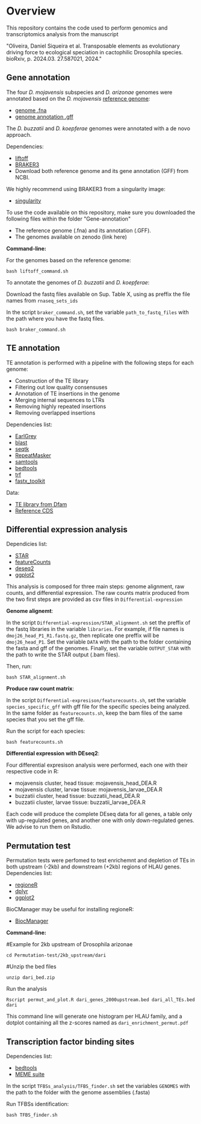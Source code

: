 # Overview
This repository contains the code used to perform genomics and transcriptomics analysis from the manuscript 

"Oliveira, Daniel Siqueira et al. Transposable elements as evolutionary driving force to ecological speciation in cactophilic Drosophila species. bioRxiv, p. 2024.03. 27.587021, 2024."

## Gene annotation

The four *D. mojavensis* subspecies and *D. arizonae* genomes were annotated based on the *D. mojavensis* [reference genome](https://www.ncbi.nlm.nih.gov/datasets/genome/GCF_018153725.1/):
  - [genome .fna](https://ftp.ncbi.nlm.nih.gov/genomes/all/GCF/018/153/725/GCF_018153725.1_ASM1815372v1/GCF_018153725.1_ASM1815372v1_genomic.fna.gz)
  - [genome annotation .gff](https://ftp.ncbi.nlm.nih.gov/genomes/all/GCF/018/153/725/GCF_018153725.1_ASM1815372v1/GCF_018153725.1_ASM1815372v1_genomic.gff.gz)
  
The *D. buzzatii* and *D. koepferae* genomes were annotated with a de novo approach.

Dependencies:
  - [liftoff](https://github.com/agshumate/Liftoff)
  - [BRAKER3](https://github.com/Gaius-Augustus/BRAKER)
  - Download both reference genome and its gene annotation (GFF) from NCBI.

We highly recommend using BRAKER3 from a singularity image:
  - [singularity](https://docs.sylabs.io/guides/3.0/user-guide/installation.html)


To use the code available on this repository, make sure you downloaded the following files within the folder "Gene-annotation"
  - The reference genome (.fna) and its annotation (.GFF).
  - The genomes available on zenodo (link here)

**Command-line:**

For the genomes based on the reference genome:

```
bash liftoff_command.sh
```

To annotate the genomes of *D. buzzatii* and *D. koepferae*:

Download the fastq files available on Sup. Table X, using as preffix the file names from `rnaseq_sets_ids`

In the script `braker_command.sh`, set the variable `path_to_fastq_files` with the path where you have the fastq files.

```
bash braker_command.sh
```

## TE annotation

TE annotation is performed with a pipeline with the following steps for each genome:
  - Construction of the TE library
  - Filtering out low quality consensuses
  - Annotation of TE insertions in the genome
  - Merging internal sequences to LTRs
  - Removing highly repeated insertions 
  - Removing overlapped insertions

Dependencies list:
  - [EarlGrey](https://github.com/TobyBaril/EarlGrey/releases/tag/v2.2)
  - [blast](https://ftp.ncbi.nlm.nih.gov/blast/executables/blast+/LATEST/)
  - [seqtk](https://github.com/lh3/seqtk)
  - [RepeatMasker](https://www.repeatmasker.org/RepeatMasker/)
  - [samtools](http://www.htslib.org/download/)
  - [bedtools](https://bedtools.readthedocs.io/en/latest/content/installation.html)
  - [trf](https://tandem.bu.edu/trf/trf.html)
  - [fastx_toolkit](https://github.com/agordon/fastx_toolkit/tree/master)

Data:
  - [TE library from Dfam](https://zenodo.org/api/records/13117512/draft/files/Dfam3.7_droso_49kclassified.fa.zip/content)
  - [Reference CDS](https://ftp.ncbi.nlm.nih.gov/genomes/all/GCF/018/153/725/GCF_018153725.1_ASM1815372v1/GCF_018153725.1_ASM1815372v1_cds_from_genomic.fna.gz)

## Differential expression analysis

Dependicies list:
  - [STAR](https://github.com/alexdobin/STAR)
  - [featureCounts](https://subread.sourceforge.net/featureCounts.html)
  - [deseq2](https://bioconductor.org/packages/release/bioc/html/DESeq2.html)
  - [ggplot2](https://ggplot2.tidyverse.org)

This analysis is composed for three main steps: genome alignment, raw counts, and differential expression. The raw counts matrix produced from the two first steps are provided as csv files in `Differential-expression`


**Genome alignemt**:

In the script `Differential-expression/STAR_alignment.sh` set the preffix of the fastq libraries in the variable `libraries`. For example, if file names is `dmoj26_head_P1_R1.fastq.gz`, then replicate one preffix will be `dmoj26_head_P1`.
Set the variable `DATA` with the path to the folder containing the fasta and gff of the genomes. Finally, set the variable `OUTPUT_STAR` with the path to write the STAR output (.bam files).

Then, run:

```
bash STAR_alignment.sh
```

**Produce raw count matrix**:

In the script `Differential-expresison/featurecounts.sh`, set the variable `species_specific_gff` with gff file for the specific species being analyzed. In the same folder as `featurecounts.sh`, keep the bam files of the same species that you set the gff file.

Run the script for each species:

```
bash featurecounts.sh
```

**Differential expression with DEseq2**:

Four differential expresison analysis were performed, each one with their respective code in R:
  - mojavensis cluster, head tissue: mojavensis_head_DEA.R
  - mojavensis cluster, larvae tissue: mojavensis_larvae_DEA.R
  - buzzatii cluster, head tissue: buzzatii_head_DEA.R
  - buzzatii cluster, larvae tissue: buzzatii_larvae_DEA.R

Each code will produce the complete DEseq data for all genes, a table only with up-regulated genes, and another one with only down-regulated genes. We advise to run them on Rstudio.



## Permutation test

Permutation tests were perfomed to test enrichemnt and depletion of TEs in both upstream (-2kb) and downstream (+2kb) regions of HLAU genes. 
Dependencies list:
  - [regioneR](https://bioconductor.org/packages/release/bioc/html/regioneR.html)
  - [dplyr](https://dplyr.tidyverse.org)
  - [ggplot2](https://ggplot2.tidyverse.org)

BioCManager may be useful for installing regioneR:
- [BiocManager](https://bioconductor.org/install/)

**Command-line:**

#Example for 2kb upstream of Drosophila arizonae
```
cd Permutation-test/2kb_upstream/dari
```

#Unzip the bed files
```
unzip dari_bed.zip
```

Run the analysis
```
Rscript permut_and_plot.R dari_genes_2000upstream.bed dari_all_TEs.bed dari
```

This command line will generate one histogram per HLAU family, and a dotplot containing all the z-scores named as `dari_enrichment_permut.pdf`


## Transcription factor binding sites

Dependencies list:
  - [bedtools](https://github.com/arq5x/bedtools2)
  - [MEME suite](https://meme-suite.org/meme/doc/download.html)

In the script `TFBSs_analysis/TFBS_finder.sh` set the variables `GENOMES` with the path to the folder with the genome assemblies (.fasta)

Run TFBSs identification:
```
bash TFBS_finder.sh
```

